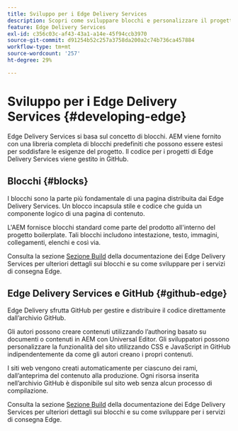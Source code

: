 ```yaml
---
title: Sviluppo per i Edge Delivery Services
description: Scopri come sviluppare blocchi e personalizzare il progetto AEM per lavorare con i Edge Delivery Services.
feature: Edge Delivery Services
exl-id: c356c03c-af43-43a1-a14e-45f94ccb3970
source-git-commit: d91254b52c257a3758da200a2c74b736ca457884
workflow-type: tm+mt
source-wordcount: '257'
ht-degree: 29%

---
```


# Sviluppo per i Edge Delivery Services {#developing-edge}

Edge Delivery Services si basa sul concetto di blocchi. AEM viene fornito con una libreria completa di blocchi predefiniti che possono essere estesi per soddisfare le esigenze del progetto. Il codice per i progetti di Edge Delivery Services viene gestito in GitHub.

## Blocchi {#blocks}

I blocchi sono la parte più fondamentale di una pagina distribuita dai Edge Delivery Services. Un blocco incapsula stile e codice che guida un componente logico di una pagina di contenuto.

L&#39;AEM fornisce blocchi standard come parte del prodotto all&#39;interno del progetto boilerplate. Tali blocchi includono intestazione, testo, immagini, collegamenti, elenchi e così via.

Consulta la sezione [Sezione Build](/help/edge/developer/block-collection.md) della documentazione dei Edge Delivery Services per ulteriori dettagli sui blocchi e su come sviluppare per i servizi di consegna Edge.

## Edge Delivery Services e GitHub {#github-edge}

Edge Delivery sfrutta GitHub per gestire e distribuire il codice direttamente dall’archivio GitHub.

Gli autori possono creare contenuti utilizzando l’authoring basato su documenti o contenuti in AEM con Universal Editor. Gli sviluppatori possono personalizzare la funzionalità del sito utilizzando CSS e JavaScript in GitHub indipendentemente da come gli autori creano i propri contenuti.

I siti web vengono creati automaticamente per ciascuno dei rami, dall’anteprima del contenuto alla produzione. Ogni risorsa inserita nell’archivio GitHub è disponibile sul sito web senza alcun processo di compilazione.

Consulta la sezione [Sezione Build](/help/edge/developer/block-collection.md) della documentazione dei Edge Delivery Services per ulteriori dettagli sui blocchi e su come sviluppare per i servizi di consegna Edge.
